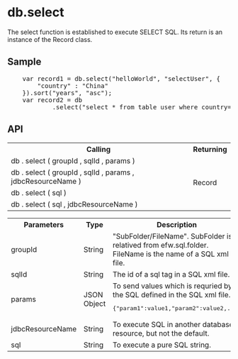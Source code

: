 <H1>db.select</H1>

The select function is established to execute SELECT SQL.
Its return is an instance of the Record class.

<h2>Sample</h2>
<pre>
	var record1 = db.select("helloWorld", "selectUser", {
		"country" : "China"
	}).sort("years", "asc");
	var record2 = db
			.select("select * from table_user where country='China' order years asc");
</pre>

<h2>API</h2>

<table>
<tr><th>Calling</th><th>Returning</th></tr>
<tr><td>db . select ( groupId , sqlId , params )</td><td rowspan=4>Record</td></tr>
<tr><td>db . select ( groupId , sqlId , params , jdbcResourceName )</td></tr>
<tr><td>db . select ( sql )</td></tr>
<tr><td>db . select ( sql , jdbcResourceName )</td></tr>
</table>


<table>
<tr><th>Parameters</th><th>Type</th><th>Description</th></tr>
<tr><td>groupId</td><td>String</td><td>"SubFolder/FileName". SubFolder is relatived from efw.sql.folder. FileName is the name of a SQL xml file.</td></tr>
<tr><td>sqlId</td><td>String</td><td>The id of a sql tag in a SQL xml file.</td></tr>
<tr><td>params</td><td>JSON Object</td>
<td>To send values which is requried by the SQL defined in the SQL xml file. 
<pre>{"param1":value1,"param2":value2,...}</pre>
</td></tr>
<tr><td>jdbcResourceName</td><td>String</td><td>To execute SQL in another database resource, but not the default. </td></tr>
<tr><td>sql</td><td>String</td><td>To execute a pure SQL string.</td></tr>
</table>

